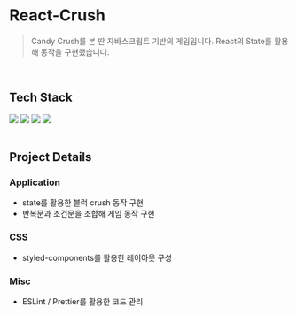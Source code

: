 # React-Crush

> Candy Crush를 본 딴 자바스크립트 기반의 게임입니다. React의 State를 활용해 동작을 구현했습니다.

<br/>

## Tech Stack

<p>
<img src="https://img.shields.io/badge/React-61DAFB?style=flat-square&logo=React&logoColor=white"/>
<img src="https://img.shields.io/badge/styledcomponents-DB7093?style=flat-square&logo=styled-components&logoColor=white"/>
<img src="https://img.shields.io/badge/ESLint-4B32C3?style=flat-square&logo=ESLint&logoColor=white"/>
<img src="https://img.shields.io/badge/Prettier-F7B93E?style=flat-square&logo=Prettier&logoColor=white"/>
<br/>
<br/>

## Project Details

### Application

- state를 활용한 블럭 crush 동작 구현
- 반복문과 조건문을 조합해 게임 동작 구현

### CSS

- styled-components를 활용한 레이아웃 구성

### Misc

- ESLint / Prettier를 활용한 코드 관리
